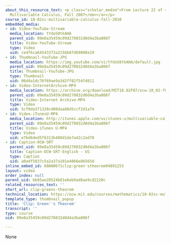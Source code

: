 ```yaml
---
about_this_resource_text: <p class="scholar_medsm">From Lecture 22 of <a href="http://ocw.mit.edu/courses/mathematics/18-02-multivariable-calculus-fall-2007/video-lectures/"><em>18.02
  Multivariable Calculus, Fall 2007</em></a></p>
course_id: 18-02sc-multivariable-calculus-fall-2010
embedded_media:
- id: Video-YouTube-Stream
  media_location: tYdoS0tkAHA
  parent_uid: 09e8a35459c09d270832d0d4a3ba806f
  title: Video-YouTube-Stream
  type: Video
  uid: ce4f6ca64543373a215bb0fd69800a19
- id: Thumbnail-YouTube-JPG
  media_location: https://img.youtube.com/vi/tYdoS0tkAHA/default.jpg
  parent_uid: 09e8a35459c09d270832d0d4a3ba806f
  title: Thumbnail-YouTube-JPG
  type: Thumbnail
  uid: 06d4a1dc76f69ae9a3d2ff82f54fd811
- id: Video-InternetArchive-MP4
  media_location: https://archive.org/download/MIT18.02F07/ocw-18_02-f07-lec22_300k.mp4
  parent_uid: 09e8a35459c09d270832d0d4a3ba806f
  title: Video-Internet Archive-MP4
  type: Video
  uid: 5cf9da371320cd08daa88d5ccf2d1a74
- id: Video-iTunesU-MP4
  media_location: http://itunes.apple.com/us/itunes-u/multivariable-calculus-spring/id354869122
  parent_uid: 09e8a35459c09d270832d0d4a3ba806f
  title: Video-iTunes U-MP4
  type: Video
  uid: e7bd6ded5f6313b480d1de7a42c2ad70
- id: Caption-OCW-SRT
  parent_uid: 09e8a35459c09d270832d0d4a3ba806f
  title: Caption-OCW-SRT-English - US
  type: Caption
  uid: a0adf5037c5a2a37a101e4866e86565d
inline_embed_id: 60800671clip:green'stheorem94891253
layout: video
order_index: null
parent_uid: bb85ae20524b81e6eb9ad8ae9cd2220c
related_resources_text: ''
short_url: clip-greens-theorem
technical_location: https://ocw.mit.edu/courses/mathematics/18-02sc-multivariable-calculus-fall-2010/3.-double-integrals-and-line-integrals-in-the-plane/part-c-greens-theorem/session-65-greens-theorem/clip-greens-theorem
template_type: thumbnail_popup
title: 'Clip: Green''s Theorem'
transcript: ''
type: course
uid: 09e8a35459c09d270832d0d4a3ba806f

---
```

None